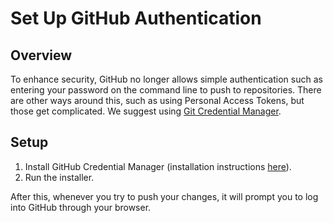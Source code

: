 # Set Up GitHub Authentication

## Overview

To enhance security, GitHub no longer allows simple authentication such as entering your password on the command line to push to repositories. There are other ways around this, such as using Personal Access Tokens, but those get complicated. We suggest using [Git Credential Manager](https://github.com/GitCredentialManager/git-credential-manager).

## Setup

1. Install GitHub Credential Manager (installation instructions [here](https://github.com/GitCredentialManager/git-credential-manager/blob/release/docs/install.md)).
1. Run the installer.

After this, whenever you try to push your changes, it will prompt you to log into GitHub through your browser.
